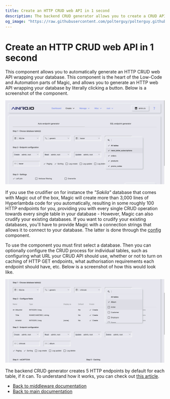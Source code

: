 ```yaml
---
title: Create an HTTP CRUD web API in 1 second
description: The backend CRUD generator allows you to create a CRUD API wrapping your database in seconds. Magic will read meta data from your database, and automatically create all required code for you.
og_image: "https://raw.githubusercontent.com/polterguy/polterguy.github.io/master/images/og-backend-crud.jpg"
---
```


# Create an HTTP CRUD web API in 1 second

This component allows you to automatically generate an HTTP CRUD web API wrapping your database. This
component is the heart of the Low-Code and Automation parts of Magic, and allows you to generate
an HTTP web API wrapping your database by literally clicking a button. Below is a screenshot of
the component.

![Backend CRUD generator](https://raw.githubusercontent.com/polterguy/polterguy.github.io/master/images/backend-crud.jpg)

If you use the crudifier on for instance the _"Sakila"_ database that comes with Magic out of the box,
Magic will create more than 3,000 lines of Hyperlambda code for you automatically, resulting in some
roughly 100 HTTP endpoints for you, providing you with every single CRUD operation towards every
single table in your database - However, Magic can also crudify your existing databases. If you
want to crudify your existing databases, you'll have to provide Magic with a connection strings
that allows it to connect to your database. The latter is done through
the [config](/documentation/magic/components/config/) component.

To use the component you must first select a database. Then you can optionally configure the
CRUD process for individual tables, such as configuring what URL your CRUD API should use, whether or
not to turn on caching of HTTP GET endpoints, what authorisation requirements each endpoint should have,
etc. Below is a screenshot of how this would look like.

![Configuring CRUD endpoints](https://raw.githubusercontent.com/polterguy/polterguy.github.io/master/images/configuring-crud.jpg)

The backend CRUD generator creates 5 HTTP endpoints by default for each table, if it can. To understand
how it works, you can check out [this article](/tutorials/database-crud/).

* [Back to middleware documentation](/documentation/magic/)
* [Back to main documentation](/documentation/)

